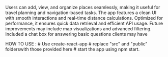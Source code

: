 Users can add, view, and organize places seamlessly, making it useful for travel planning and navigation-based tasks. 
The app features a clean UI with smooth interactions and real-time distance calculations. 
Optimized for performance, it ensures quick data retrieval and efficient API usage. 
Future improvements may include map visualizations and advanced filtering.
Included a chat box for answering basic questions clients may have


HOW TO USE :
    # Use create-react-app
    # replace "src" and "public" folderswith those provided here
    # start the app using npm start.

